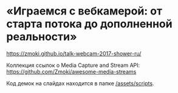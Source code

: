# «Играемся с вебкамерой: от старта потока до дополненной реальности»

https://zmoki.github.io/talk-webcam-2017-shower-ru/

Коллекция ссылок о Media Capture and Stream API: https://github.com/Zmoki/awesome-media-streams

Код демок на слайдах находится в папке [/assets/scripts](/assets/scripts).
